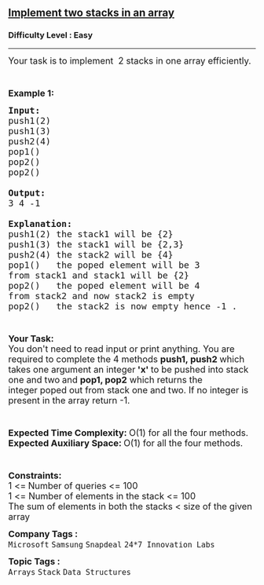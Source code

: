 <h2><a href="https://practice.geeksforgeeks.org/problems/implement-two-stacks-in-an-array/1?page=2&category[]=Arrays&curated[]=1&curated[]=7&sortBy=submissions">Implement two stacks in an array</a></h2><h3>Difficulty Level : Easy</h3><hr><div class="problems_problem_content__Xm_eO"><p><span style="font-size:18px">Your task is to implement&nbsp;&nbsp;2 stacks in one array efficiently.</span></p>

<p>&nbsp;</p>

<p><span style="font-size:18px"><strong>Example 1:</strong></span></p>

<pre><span style="font-size:18px"><strong>Input:
</strong>push1(2)
push1(3)
push2(4)
pop1()
pop2()<strong>
</strong>pop2()

<strong>Output:
</strong>3 4 -1<strong>

Explanation:
</strong>push1(2) the stack1&nbsp;will be {2}
push1(3) the stack1&nbsp;will be {2,3}
push2(4) the stack2 will be {4}
pop1() &nbsp; the&nbsp;poped element will be 3&nbsp;
from stack1 and stack1 will be {2}
pop2() &nbsp; the poped element will be 4&nbsp;
from stack2 and now stack2 is empty
pop2()&nbsp;  the stack2 is now empty hence -1 .</span></pre>

<p>&nbsp;</p>

<p><strong><span style="font-size:18px">Your Task:</span></strong><br>
<span style="font-size:18px">You don't need to read input or print anything.&nbsp;You are required to complete the 4&nbsp;methods&nbsp;<strong>push1,&nbsp;push2&nbsp;</strong>which takes one argument an integer<strong> 'x' </strong>to be pushed into stack one and two<strong>&nbsp;</strong>and&nbsp;<strong>pop1, pop2</strong>&nbsp;which returns the integer&nbsp;poped out from stack one and two. If no integer is present in the array return -1.</span></p>

<p>&nbsp;</p>

<p><span style="font-size:18px"><strong>Expected Time Complexity:&nbsp;</strong>O(1) for all the four methods.<br>
<strong>Expected Auxiliary Space:&nbsp;</strong>O(1) for all the four methods.</span></p>

<p>&nbsp;</p>

<p><span style="font-size:18px"><strong>Constraints:</strong><br>
1 &lt;=<strong> </strong>Number of queries &lt;= 100<br>
1 &lt;= Number&nbsp;of elements in the stack</span><span style="font-size:18px">&nbsp;&lt;= 100</span><br>
<span style="font-size:18px">The sum of elements in both the stacks &lt; size of the given array</span></p>
</div><p><span style=font-size:18px><strong>Company Tags : </strong><br><code>Microsoft</code>&nbsp;<code>Samsung</code>&nbsp;<code>Snapdeal</code>&nbsp;<code>24*7 Innovation Labs</code>&nbsp;<br><p><span style=font-size:18px><strong>Topic Tags : </strong><br><code>Arrays</code>&nbsp;<code>Stack</code>&nbsp;<code>Data Structures</code>&nbsp;